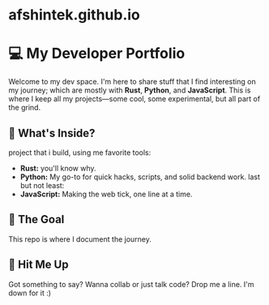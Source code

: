 # afshintek.github.io
# 💻 My Developer Portfolio

Welcome to my dev space. I'm here to share stuff that I find interesting on my journey; which are mostly with **Rust**, **Python**, and **JavaScript**. This is where I keep all my projects—some cool, some experimental, but all part of the grind.

## 🔧 What's Inside?
project that i build, using me favorite tools:
- **Rust:** you'll know why.
- **Python:** My go-to for quick hacks, scripts, and solid backend work.
last but not least:
- **JavaScript:** Making the web tick, one line at a time.

## 🎯 The Goal

This repo is where I document the journey.

## 💬 Hit Me Up

Got something to say? Wanna collab or just talk code? Drop me a line. I'm down for it :)

